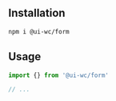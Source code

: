 ## Installation

```sh
npm i @ui-wc/form
```

## Usage

```ts
import {} from '@ui-wc/form'

// ...
```
